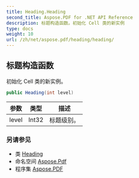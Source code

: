 ```yaml
---
title: Heading.Heading
second_title: Aspose.PDF for .NET API Reference
description: 标题构造函数。初始化 Cell 类的新实例
type: docs
weight: 10
url: /zh/net/aspose.pdf/heading/heading/
---
```

## 标题构造函数

初始化 Cell 类的新实例。

```csharp
public Heading(int level)
```

| 参数 | 类型 | 描述 |
| --- | --- | --- |
| level | Int32 | 标题级别。 |

### 另请参见

* 类 [Heading](../)
* 命名空间 [Aspose.Pdf](../../../aspose.pdf/)
* 程序集 [Aspose.PDF](../../../)